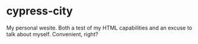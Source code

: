 # cypress-city
My personal wesite. Both a test of my HTML capabilities and an excuse to talk about myself. Convenient, right?
